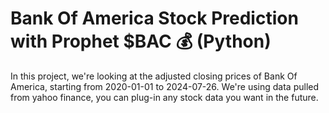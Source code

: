 # Bank Of America Stock Prediction with Prophet $BAC 💰 (Python)

In this project, we're looking at the adjusted closing prices of Bank Of America, starting from 2020-01-01 to 2024-07-26. We're using data pulled from yahoo finance, you can plug-in any stock data you want in the future.

